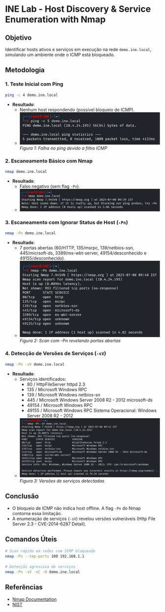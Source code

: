 # INE Lab - Host Discovery & Service Enumeration with Nmap

## Objetivo
Identificar hosts ativos e serviços em execução na rede `demo.ine.local`, simulando um ambiente onde o ICMP está bloqueado.

## Metodologia

### 1. Teste Inicial com Ping
```bash
ping -c 4 demo.ine.local
```
- **Resultado**: 
  - Nenhum host respondendo (possível bloqueio de ICMP).
  - ![Falha no ping](LABS/PT-BR/Lab1-Nmap/Screenshots/ping_scan.png)  
  *Figura 1: Falha no ping devido a filtro ICMP*

### 2. Escaneamento Básico com Nmap
```bash
nmap demo.ine.local
```
- **Resultado**: 
  - Falso negativo (sem flag `-Pn`).
  - ![Resultado do scan sem -Pn](LABS/PT-BR/Lab1-Nmap/Screenshots/nmap_initial.png)

### 3. Escaneamento com Ignorar Status de Host (`-Pn`)
```bash
nmap -Pn demo.ine.local
```
- **Resultado**: 
  - 7 portas abertas (80/HTTP, 135/msrpc, 139/netbios-ssn, 445/micrsoft-ds, 3389/ms-wbt-server, 49154/desconhecido e 49155/desconhecido).
  - ![Resultado do scan -Pn](LABS/PT-BR/Lab1-Nmap/Screenshots/nmap_pn_scan.png)  
  *Figura 2: Scan com -Pn revelando portas abertas*

### 4. Detecção de Versões de Serviços (`-sV`)
```bash
nmap -Pn -sV demo.ine.local
```
- **Resultado**: 
  - Serviços identificados:
    - 80 / HttpFileServer httpd 2.3
    - 135 / Microsoft Windows RPC
    - 139 / Microsoft Windows netbios-sn
    - 445 / Microsoft Windows Server 2008 R2 - 2012 microsoft-ds
    - 49154 / Microsoft Windows RPC
    - 49155 / Microsoft Windows RPC
      Sistema Operacional: Windows Server 2008 R2 - 2012
  - ![Detecção de versões](LABS/PT-BR/Lab1-Nmap/Screenshots/nmap_sv_results.png)  
  *Figura 3: Versões de serviços detectadas*

## Conclusão
- O bloqueio de ICMP não indica host offline. A flag `-Pn` do Nmap contorna essa limitação.
- A enumeração de serviços (`-sV`) revelou versões vulneráveis (Http File Server 2.3 - CVE-2014-6287 Detail).

## Comandos Úteis
```bash
# Scan rápido em redes com ICMP bloqueado
nmap -Pn --top-ports 100 192.168.1.1

# Detecção agressiva de serviços
nmap -Pn -sV -sC -O demo.ine.local
```

## Referências
- [Nmap Documentation](https://nmap.org/book/man.html)
- [NIST](https://nvd.nist.gov/vuln/detail/CVE-2014-6287)
